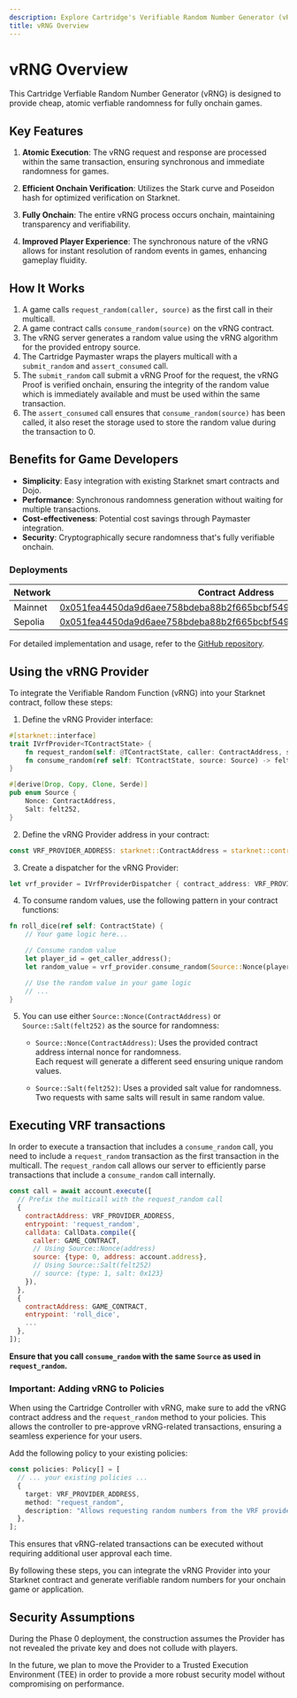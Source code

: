 ```yaml
---
description: Explore Cartridge's Verifiable Random Number Generator (vRNG), a system designed to provide cheap, atomic, and verifiable randomness for fully onchain games.
title: vRNG Overview
---
```


# vRNG Overview

This Cartridge Verfiable Random Number Generator (vRNG) is designed to provide cheap, atomic verfiable randomness for fully onchain games.

## Key Features

1.  **Atomic Execution**: The vRNG request and response are processed within the same transaction, ensuring synchronous and immediate randomness for games.

2.  **Efficient Onchain Verification**: Utilizes the Stark curve and Poseidon hash for optimized verification on Starknet.

3.  **Fully Onchain**: The entire vRNG process occurs onchain, maintaining transparency and verifiability.

4.  **Improved Player Experience**: The synchronous nature of the vRNG allows for instant resolution of random events in games, enhancing gameplay fluidity.

## How It Works

1.  A game calls `request_random(caller, source)` as the first call in their multicall.
2.  A game contract calls `consume_random(source)` on the vRNG contract.
3.  The vRNG server generates a random value using the vRNG algorithm for the provided entropy source.
4.  The Cartridge Paymaster wraps the players multicall with a `submit_random` and `assert_consumed` call.
5.  The `submit_random` call submit a vRNG Proof for the request, the vRNG Proof is verified onchain, ensuring the integrity of the random value which is immediately available and must be used within the same transaction.
6.  The `assert_consumed` call ensures that `consume_random(source)` has been called, it also reset the storage used to store the random value during the transaction to 0.

## Benefits for Game Developers

-   **Simplicity**: Easy integration with existing Starknet smart contracts and Dojo.
-   **Performance**: Synchronous randomness generation without waiting for multiple transactions.
-   **Cost-effectiveness**: Potential cost savings through Paymaster integration.
-   **Security**: Cryptographically secure randomness that's fully verifiable onchain.

### Deployments

| Network | Contract Address                                                                                                                                                                 | Class Hash                                                                                                                                                                    |
| ------- | -------------------------------------------------------------------------------------------------------------------------------------------------------------------------------- | ----------------------------------------------------------------------------------------------------------------------------------------------------------------------------- |
| Mainnet | [0x051fea4450da9d6aee758bdeba88b2f665bcbf549d2c61421aa724e9ac0ced8f](https://voyager.online/contract/0x051fea4450da9d6aee758bdeba88b2f665bcbf549d2c61421aa724e9ac0ced8f) | [0x00be3edf412dd5982aa102524c0b8a0bcee584c5a627ed1db6a7c36922047257](https://voyager.online/class/0x00be3edf412dd5982aa102524c0b8a0bcee584c5a627ed1db6a7c36922047257)         |
| Sepolia | [0x051fea4450da9d6aee758bdeba88b2f665bcbf549d2c61421aa724e9ac0ced8f](https://sepolia.voyager.online/contract/0x051fea4450da9d6aee758bdeba88b2f665bcbf549d2c61421aa724e9ac0ced8f) | [0x00be3edf412dd5982aa102524c0b8a0bcee584c5a627ed1db6a7c36922047257](https://sepolia.voyager.online/class/0x00be3edf412dd5982aa102524c0b8a0bcee584c5a627ed1db6a7c36922047257) |

For detailed implementation and usage, refer to the [GitHub repository](https://github.com/cartridge-gg/vrf).

## Using the vRNG Provider

To integrate the Verifiable Random Function (vRNG) into your Starknet contract, follow these steps:

1.  Define the vRNG Provider interface:

```rust
#[starknet::interface]
trait IVrfProvider<TContractState> {
    fn request_random(self: @TContractState, caller: ContractAddress, source: Source);
    fn consume_random(ref self: TContractState, source: Source) -> felt252;
}

#[derive(Drop, Copy, Clone, Serde)]
pub enum Source {
    Nonce: ContractAddress,
    Salt: felt252,
}
```

2.  Define the vRNG Provider address in your contract:

```rust
const VRF_PROVIDER_ADDRESS: starknet::ContractAddress = starknet::contract_address_const::<0x123>();
```

3.  Create a dispatcher for the vRNG Provider:

```rust
let vrf_provider = IVrfProviderDispatcher { contract_address: VRF_PROVIDER_ADDRESS };
```

4.  To consume random values, use the following pattern in your contract functions:

```rust
fn roll_dice(ref self: ContractState) {
    // Your game logic here...

    // Consume random value
    let player_id = get_caller_address();
    let random_value = vrf_provider.consume_random(Source::Nonce(player_id));

    // Use the random value in your game logic
    // ...
}
```

5.  You can use either `Source::Nonce(ContractAddress)` or `Source::Salt(felt252)` as the source for randomness:

    -   `Source::Nonce(ContractAddress)`: Uses the provided contract address internal nonce for randomness. \
    Each request will generate a different seed ensuring unique random values.
   
    -   `Source::Salt(felt252)`: Uses a provided salt value for randomness. \
    Two requests with same salts will result in same random value.

## Executing VRF transactions

In order to execute a transaction that includes a `consume_random` call, you need to include a `request_random` transaction as the first transaction in the multicall. The `request_random` call allows our server to efficiently parse transactions that include a `consume_random` call internally.

```js
const call = await account.execute([
  // Prefix the multicall with the request_random call
  {
    contractAddress: VRF_PROVIDER_ADDRESS,
    entrypoint: 'request_random',
    calldata: CallData.compile({
      caller: GAME_CONTRACT,
      // Using Source::Nonce(address)
      source: {type: 0, address: account.address},
      // Using Source::Salt(felt252)
      // source: {type: 1, salt: 0x123}
    }),
  },
  {
    contractAddress: GAME_CONTRACT,
    entrypoint: 'roll_dice',
    ...
  },
]);
```

**Ensure that you call `consume_random` with the same `Source` as used in `request_random`.**

### Important: Adding vRNG to Policies

When using the Cartridge Controller with vRNG, make sure to add the vRNG contract address and the `request_random` method to your policies. This allows the controller to pre-approve vRNG-related transactions, ensuring a seamless experience for your users.

Add the following policy to your existing policies:

```typescript
const policies: Policy[] = [
  // ... your existing policies ...
  {
    target: VRF_PROVIDER_ADDRESS,
    method: "request_random",
    description: "Allows requesting random numbers from the VRF provider",
  },
];
```

This ensures that vRNG-related transactions can be executed without requiring additional user approval each time.

By following these steps, you can integrate the vRNG Provider into your Starknet contract and generate verifiable random 
numbers for your onchain game or application.

## Security Assumptions

During the Phase 0 deployment, the construction assumes the Provider has not revealed the private key and does not collude with players.

In the future, we plan to move the Provider to a Trusted Execution Environment (TEE) in order to provide a more robust security model without compromising on performance.
